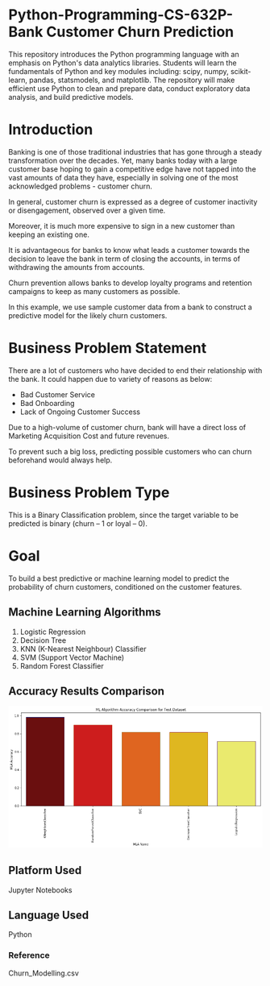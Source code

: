 # Python-Programming-CS-632P-Bank Customer Churn Prediction

This repository introduces the Python programming language with an emphasis on Python's data analytics libraries. Students will learn the fundamentals of Python and key modules including: scipy, numpy, scikit-learn, pandas, statsmodels, and matplotlib. The repository will make efficient use Python to clean and prepare data, conduct exploratory data analysis, and build predictive models.

# Introduction

Banking is one of those traditional industries that has gone through a steady transformation over the decades. Yet, many banks today with a large customer base hoping to gain a competitive edge have not tapped into the vast amounts of data they have, especially in solving one of the most acknowledged problems - customer churn.

In general, customer churn is expressed as a degree of customer inactivity or disengagement, observed over a given time.

Moreover, it is much more expensive to sign in a new customer than keeping an existing one.

It is advantageous for banks to know what leads a customer towards the decision to leave the bank in term of closing the accounts, in terms of withdrawing the amounts from accounts.

Churn prevention allows banks to develop loyalty programs and retention campaigns to keep as many customers as possible.

In this example, we use sample customer data from a bank to construct a predictive model for the likely churn customers.

# Business Problem Statement

There are a lot of customers who have decided to end their relationship with the bank. It could happen due to variety of reasons as below:

- Bad Customer Service
- Bad Onboarding
- Lack of Ongoing Customer Success

Due to a high-volume of customer churn, bank will have a direct loss of Marketing Acquisition Cost and future revenues.

To prevent such a big loss, predicting possible customers who can churn beforehand would always help.

# Business Problem Type

This is a Binary Classification problem, since the target variable to be predicted is binary (churn – 1 or loyal – 0).

# Goal

To build a best predictive or machine learning model to predict the probability of churn customers, conditioned on the customer features.

## Machine Learning Algorithms
1. Logistic Regression
2. Decision Tree
3. KNN (K-Nearest Neighbour) Classifier
4. SVM (Support Vector Machine)
5. Random Forest Classifier


## Accuracy Results Comparison

![Accuracy Results](acc_results.png)


## Platform Used
Jupyter Notebooks

## Language Used
Python

### Reference
Churn_Modelling.csv

